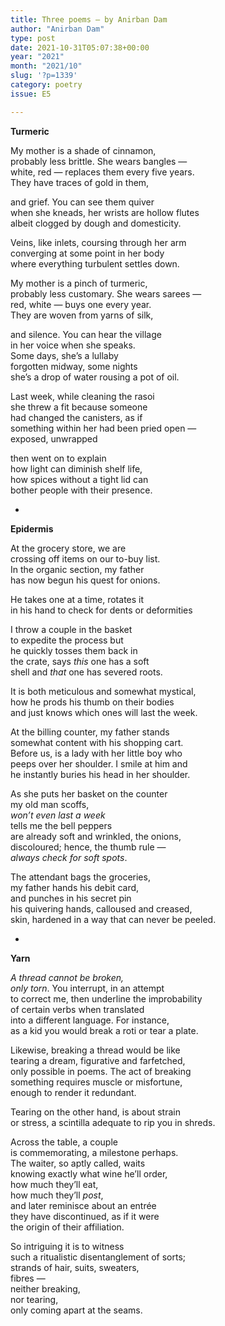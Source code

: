 ```yaml
---
title: Three poems – by Anirban Dam
author: "Anirban Dam"
type: post
date: 2021-10-31T05:07:38+00:00
year: "2021"
month: "2021/10"
slug: '?p=1339'
category: poetry
issue: E5

---
```

**Turmeric**

My mother is a shade of cinnamon,  
probably less brittle. She wears bangles —  
white, red — replaces them every five years.  
They have traces of gold in them,

and grief. You can see them quiver  
when she kneads, her wrists are hollow flutes  
albeit clogged by dough and domesticity.

Veins, like inlets, coursing through her arm  
converging at some point in her body  
where everything turbulent settles down.

My mother is a pinch of turmeric,  
probably less customary. She wears sarees —  
red, white — buys one every year.  
They are woven from yarns of silk,

and silence. You can hear the village  
in her voice when she speaks.  
Some days, she’s a lullaby  
forgotten midway, some nights  
she’s a drop of water rousing a pot of oil.

Last week, while cleaning the rasoi  
she threw a fit because someone  
had changed the canisters, as if  
something within her had been pried open —  
exposed, unwrapped

then went on to explain  
how light can diminish shelf life,  
how spices without a tight lid can  
bother people with their presence.

*

**Epidermis**

At the grocery store, we are  
crossing off items on our to-buy list.  
In the organic section, my father  
has now begun his quest for onions.

He takes one at a time, rotates it  
in his hand to check for dents or deformities

I throw a couple in the basket  
to expedite the process but  
he quickly tosses them back in  
the crate, says _this_ one has a soft  
shell and _that_ one has severed roots.

It is both meticulous and somewhat mystical,  
how he prods his thumb on their bodies  
and just knows which ones will last the week.

At the billing counter, my father stands  
somewhat content with his shopping cart.  
Before us, is a lady with her little boy who  
peeps over her shoulder. I smile at him and  
he instantly buries his head in her shoulder.

As she puts her basket on the counter  
my old man scoffs,  
_won&#8217;t even last a week_  
tells me the bell peppers  
are already soft and wrinkled, the onions,  
discoloured; hence, the thumb rule —  
_always check for soft spots_.

The attendant bags the groceries,  
my father hands his debit card,  
and punches in his secret pin  
his quivering hands, calloused and creased,  
skin, hardened in a way that can never be peeled.

*

**Yarn**

_A thread cannot be broken,  
only torn_. You interrupt, in an attempt  
to correct me, then underline the improbability  
of certain verbs when translated  
into a different language. For instance,  
as a kid you would break a roti or tear a plate.

Likewise, breaking a thread would be like  
tearing a dream, figurative and farfetched,  
only possible in poems. The act of breaking  
something requires muscle or misfortune,  
enough to render it redundant.

Tearing on the other hand, is about strain  
or stress, a scintilla adequate to rip you in shreds.

Across the table, a couple  
is commemorating, a milestone perhaps.  
The waiter, so aptly called, waits  
knowing exactly what wine he’ll order,  
how much they’ll eat,  
how much they’ll _post_,  
and later reminisce about an entrée  
they have discontinued, as if it were  
the origin of their affiliation.

So intriguing it is to witness  
such a ritualistic disentanglement of sorts;  
strands of hair, suits, sweaters,  
fibres —  
neither breaking,  
nor tearing,  
only coming apart at the seams.
